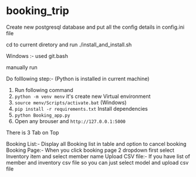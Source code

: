# booking_trip

Create new postgresql database and put all the config details in config.ini file 

cd to current diretory and run ./install_and_install.sh

Windows :-  used git.bash


manually run 

Do folllowing step:- (Python is installed in current machine)

1. Run following command 
2. `python -m venv menv`  it's create new Virtual environment 
3. `source menv/Scripts/activate.bat` (Windows) 
4. `pip install -r requirements.txt` Install dependencies
5. `python Booking_app.py`
6. Open any brouser and `http://127.0.0.1:5000`  


There is 3 Tab on Top 

Booking List:-  Display all Booking list in table and option to cancel booking
Booking Page:-  When you click booking page 2 dropdown first select Inventory item and select member name
Upload CSV file:-  If you have list of member and inventory csv file so you can just select model and upload csv file 
